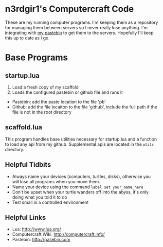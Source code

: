 # n3rdgir1's Computercraft Code

These are my running computer programs. I'm keeping them as a repository for managing them between servers so I never really lose anything. I'm integrating with [my pastebin](http://pastebin.com/u/n3rdgir1) to get them to the servers. Hopefully I'll keep this up to date as I go.

# Base Programs

## startup.lua

1. Load a fresh copy of my scaffold
2. Loads the configured pastebin or github file and runs it
  * Pastebin: add the paste location to the file 'pb'
  * Github: add the file locaiton to the file 'github', include the full path if the file is not in the root directory

## scaffold.lua

This program handles base utilities necessary for startup.lua and a function to load any api from my github. Supplemental apis are located in the `utils` directory.

## Helpful Tidbits

* Always name your devices (computers, turtles, disks), otherwise you will lose all programs when you move them.
 * Name your device using the command `label set your_name_here`
* Don't be upset when your turtle wanders off into the abyss, it's only doing what you told it to do
 * Test small in a controlled environment

## Helpful Links

* Lua: http://www.lua.org/
* Computercraft Wiki: http://computercraft.info/
* Pastebin: http://pasebin.com
